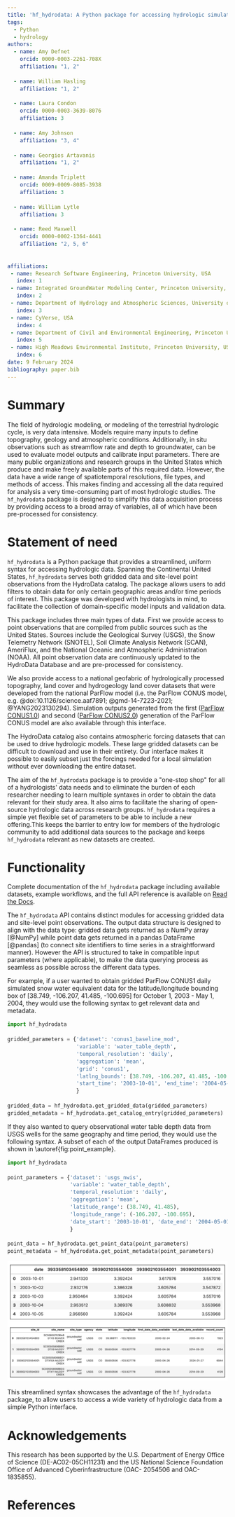 ```yaml
---
title: 'hf_hydrodata: A Python package for accessing hydrologic simulations and observations across the United States'
tags:
  - Python
  - hydrology
authors:
  - name: Amy Defnet
    orcid: 0000-0003-2261-708X
    affiliation: "1, 2"

  - name: William Hasling
    affiliation: "1, 2"

  - name: Laura Condon
    orcid: 0000-0003-3639-8076
    affiliation: 3

  - name: Amy Johnson 
    affiliation: "3, 4"

  - name: Georgios Artavanis
    affiliation: "1, 2"

  - name: Amanda Triplett
    orcid: 0009-0009-8085-3938
    affiliation: 3

  - name: William Lytle
    affiliation: 3
    
  - name: Reed Maxwell
    orcid: 0000-0002-1364-4441
    affiliation: "2, 5, 6"


affiliations:
 - name: Research Software Engineering, Princeton University, USA
   index: 1
 - name: Integrated GroundWater Modeling Center, Princeton University, USA
   index: 2
 - name: Department of Hydrology and Atmospheric Sciences, University of Arizona, USA
   index: 3
 - name: CyVerse, USA
   index: 4
 - name: Department of Civil and Environmental Engineering, Princeton University, USA
   index: 5
 - name: High Meadows Environmental Institute, Princeton University, USA
   index: 6
date: 9 February 2024
bibliography: paper.bib
---
```


# Summary

The field of hydrologic modeling, or modeling of the terrestrial hydrologic cycle, is very data intensive. Models require many inputs to define topography, geology and atmospheric conditions. Additionally, in situ observations such as streamflow rate and depth to groundwater, can be used to evaluate model outputs and calibrate input parameters. There are many public organizations and research groups in the United States which produce and make freely available parts of this required data. However, the data have a wide range of spatiotemporal resolutions, file types, and methods of access. This makes finding and accessing all the data required for analysis a very time-consuming part of most hydrologic studies. The `hf_hydrodata` package is designed to simplify this data acquisition process by providing access to a broad array of variables, all of which have been pre-processed for consistency. 


# Statement of need

`hf_hydrodata` is a Python package that provides a streamlined, uniform syntax for accessing hydrologic data. Spanning the Continental United States, `hf_hydrodata` serves both gridded data and site-level point observations from the HydroData catalog. The package allows users to add filters to obtain data for only certain geographic areas and/or time periods of interest. This package was developed with hydrologists in mind, to facilitate the collection of domain-specific model inputs and validation data.

This package includes three main types of data. First we provide access to point observations that are compiled from public sources such as the United States. Sources include the Geological Survey (USGS), the Snow Telemetry Network (SNOTEL), Soil Climate Analysis Network (SCAN), AmeriFlux, and the National Oceanic and Atmospheric Administration (NOAA).  All point observation data are continuously updated to the HydroData Database and are pre-processed for consistency. 

We also provide access to a national geofabric of hydrologically processed topography, land cover and hydrogeology land cover datasets that were developed from the national ParFlow model (i.e. the ParFlow CONUS model, e.g. @doi:10.1126/science.aaf7891; @gmd-14-7223-2021; @YANG2023130294). Simulation outputs generated from the first ([ParFlow CONUS1.0](https://hydroframe.org/parflow-conus1)) and second ([ParFlow CONUS2.0](https://hydroframe.org/parflow-conus2)) generation of the ParFlow CONUS model are also available through this interface. 

The HydroData catalog also contains atmospheric forcing datasets that can be used to drive hydrologic models. These large gridded datasets can be difficult to download and use in their entirety. Our interface makes it possible to easily subset just the forcings needed for a local simulation without ever downloading the entire dataset. 

The aim of the `hf_hydrodata` package is to provide a "one-stop shop" for all of a hydrologists' data needs and to eliminate the burden of each researcher needing to learn multiple syntaxes in order to obtain the data relevant for their study area. It also aims to facilitate the sharing of open-source hydrologic data across research groups. `hf_hydrodata` requires a simple yet flexible set of parameters to be able to include a new offering.This keeps the barrier to entry low for members of the hydrologic community to add additional data sources to the package and keeps `hf_hydrodata` relevant as new datasets are created.


# Functionality

Complete documentation of the `hf_hydrodata` package including available datasets, example workflows, and the full API reference is available on [Read the Docs](https://hf-hydrodata.readthedocs.io/).

The `hf_hydrodata` API contains distinct modules for accessing gridded data and site-level point observations. The output data structure is designed to align with the data type: gridded data gets returned as a NumPy array [@NumPy] while point data gets returned in a pandas DataFrame [@pandas] (to connect site identifiers to time series in a straightforward manner). However the API is structured to take in compatible input parameters (where applicable), to make the data querying process as seamless as possible across the different data types. 

For example, if a user wanted to obtain gridded ParFlow CONUS1 daily simulated snow water equivalent data for the latitude/longitude bounding box of [38.749, -106.207, 41.485, -100.695] for October 1, 2003 - May 1, 2004, they would use the following syntax to get relevant data and metadata.

```python
import hf_hydrodata

gridded_parameters = {'dataset': 'conus1_baseline_mod', 
                      'variable': 'water_table_depth',
                      'temporal_resolution': 'daily',
                      'aggregation': 'mean',
                      'grid': 'conus1',
                      'latlng_bounds': [38.749, -106.207, 41.485, -100.695],
                      'start_time': '2003-10-01', 'end_time': '2004-05-01'
                      }

gridded_data = hf_hydrodata.get_gridded_data(gridded_parameters)
gridded_metadata = hf_hydrodata.get_catalog_entry(gridded_parameters)
```

If they also wanted to query observational water table depth data from USGS wells for the same geography and time period, they would use the following syntax. A subset of each of the output DataFrames produced is shown in \autoref{fig:point_example}.

```python
import hf_hydrodata

point_parameters = {'dataset': 'usgs_nwis', 
                   	'variable': 'water_table_depth',
                    'temporal_resolution': 'daily',
                    'aggregation': 'mean',
                    'latitude_range': (38.749, 41.485), 
                    'longitude_range': (-106.207, -100.695),
                    'date_start': '2003-10-01', 'date_end': '2004-05-01'
                    }

point_data = hf_hydrodata.get_point_data(point_parameters)
point_metadata = hf_hydrodata.get_point_metadata(point_parameters)
```

![Image of example site-level point observations DataFrame and select site-level attributes, as returned by the provided example function calls.\label{fig:point_example}](figure1.png)

This streamlined syntax showcases the advantage of the `hf_hydrodata` package, to allow users to access a wide variety of hydrologic data from a simple Python interface.


# Acknowledgements

This research has been supported by the U.S. Department of Energy Office of Science (DE-AC02-05CH11231) and the US National Science Foundation Office of Advanced Cyberinfrastructure (OAC- 2054506 and OAC-1835855).

# References